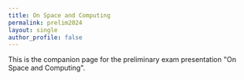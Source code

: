 ```yaml
---
title: On Space and Computing
permalink: prelim2024
layout: single
author_profile: false
---
```


This is the companion page for the preliminary exam presentation "On Space and Computing".

